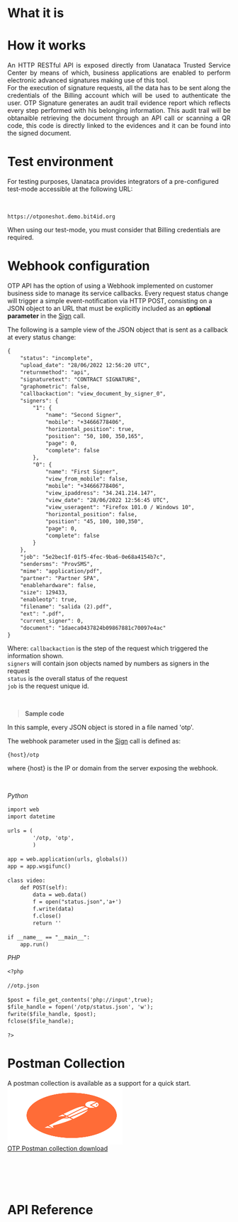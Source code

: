 # What it is

<div style="text-align: justify">
</div>

# How it works

<div style="text-align: justify">
An HTTP RESTful API is exposed directly from Uanataca Trusted Service Center by means of which, business applications are enabled to perform electronic advanced signatures making use of this tool.
<br>
For the execution of signature requests, all the data has to be sent along the credentials of the Billing account which will be used to authenticate the user.
OTP Signature generates an audit trail evidence report which reflects every step performed with his belonging information. This audit trail will be obtanaible retrieving the document through an API call or scanning a QR code, this code is directly linked to the evidences and it can be found into the signed document.
</div>

# Test environment


For testing purposes, Uanataca provides integrators of a pre-configured test-mode accessible at the following URL:

</br>

	https://otponeshot.demo.bit4id.org

When using our test-mode, you must consider that Billing credentials are required.

# Webhook configuration
OTP API has the option of using a Webhook implemented on customer business side to manage its service callbacks. Every request status change will trigger a simple event-notification via HTTP POST, consisting on a JSON object to an URL that must be explicitly included as an **optional parameter** in the <a href='#tag/OTP-API/paths/~1api~1v1~1sign/post'>Sign</a> call.

The following is a sample view of the JSON object that is sent as a callback at every status change:

    {
	    "status": "incomplete",
	    "upload_date": "28/06/2022 12:56:20 UTC",
	    "returnmethod": "api",
	    "signaturetext": "CONTRACT SIGNATURE",
	    "graphometric": false,
	    "callbackaction": "view_document_by_signer_0",
	    "signers": {
		    "1": {
			    "name": "Second Signer",
			    "mobile": "+34666778406",
			    "horizontal_position": true,
		    	"position": "50, 100, 350,165",
	    		"page": 0,
    			"complete": false
		    },
		    "0": {      
			    "name": "First Signer",
			    "view_from_mobile": false,
			    "mobile": "+34666778406",
			    "view_ipaddress": "34.241.214.147",
			    "view_date": "28/06/2022 12:56:45 UTC",
			    "view_useragent": "Firefox 101.0 / Windows 10",
			    "horizontal_position": false,
			    "position": "45, 100, 100,350",
			    "page": 0,
			    "complete": false
		    }
	    },
	    "job": "5e2bec1f-01f5-4fec-9ba6-0e68a4154b7c",
	    "sendersms": "ProvSMS",
	    "mime": "application/pdf",
	    "partner": "Partner SPA",
	    "enablehardware": false,
	    "size": 129433,
	    "enableotp": true,
	    "filename": "salida (2).pdf",
	    "ext": ".pdf",
	    "current_signer": 0,
	    "document": "1daeca0437824b09867881c70097e4ac"
    }

Where:
`callbackaction` is the step of the request which triggered the information shown.</br>
`signers` will contain json objects named by numbers as signers in the request</br>
`status` is the overall status of the request</br>
`job` is the request unique id.</br>

</br>

> **Sample code**

In this sample, every JSON object is stored in a file named 'otp'.

The webhook parameter used in the <a href='#tag/OTP-API/paths/~1api~1v1~1sign/post'>Sign</a> call is defined as:

	{host}/otp

where {host} is the IP or domain from the server exposing the webhook.

</br>

*Python*

	import web
	import datetime
	
	urls = (
	        '/otp, 'otp',
	        )
	
	app = web.application(urls, globals())
	app = app.wsgifunc()
	
	class video:
		def POST(self):
			data = web.data()
			f = open("status.json",'a+')
			f.write(data)
			f.close()
			return ''

	if __name__ == "__main__":
	    app.run()


*PHP*

	<?php
	
	//otp.json

	$post = file_get_contents('php://input',true);
	$file_handle = fopen('/otp/status.json', 'w');
	fwrite($file_handle, $post);
	fclose($file_handle);
	
	?>


# Postman Collection

A postman collection is available as a support for a quick start.<br>
<a href="https://cdn.bit4id.com/es/uanataca/public/otp/Uanataca_OTP_Postman.zip">
    <img src="https://raw.githubusercontent.com/UANATACA/OTP-REPO/main/img/postman.svg" alt="postman_logo" width="260" height="130" style="display:block;">
</a>
<a href="https://cdn.bit4id.com/es/uanataca/public/otp/Uanataca_OTP_Postman.zip">OTP Postman collection download</a>

<div id="APIReference" style="padding-top: 60px;"><h1>API Reference<h1></div>
